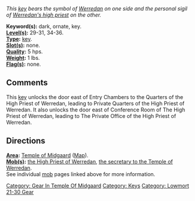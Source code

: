*This [key](:Category:_Keys.md "wikilink") bears the symbol of
[Werredan](Werredan.md "wikilink") on one side and the personal sigil of
[Werredan's high priest](High_Priest_Of_Werredan.md "wikilink") on the
other.*

**Keyword(s):** dark, ornate, key.  
**[Level(s)](Object_Level.md "wikilink"):** 29-31, 34-36.  
**[Type](:Category:_Object_Types.md "wikilink"):**
[key](:Category:_Keys.md "wikilink").  
**[Slot(s)](Object_Slots.md "wikilink"):** none.  
**[Quality](Object_Quality.md "wikilink"):** 5 hps.  
**[Weight](Object_Weight.md "wikilink"):** 1 lbs.  
**[Flag(s)](:Category:_Object_Flags.md "wikilink"):** none.  

## Comments

This [key](:Category:_Keys.md "wikilink") unlocks the door east of Entry
Chambers to the Quarters of the High Priest of Werredan, leading to
Private Quarters of the High Priest of Werredan. It also unlocks the
door east of Conference Room of The High Priest of Werredan, leading to
The Private Office of the High Priest of Werredan.

## Directions

**[Area](:Category:_Areas.md "wikilink"):** [Temple of
Midgaard](:Category:_Temple_Of_Midgaard.md "wikilink")
([Map](Temple_Of_Midgaard_Map.md "wikilink")).  
**[Mob(s)](:Category:_Mobs.md "wikilink"):** [the High Priest of
Werredan](High_Priest_Of_Werredan.md "wikilink"), [the secretary to the
Temple of
Werredan](Secretary_To_The_Temple_Of_Werredan.md "wikilink").  
See individual [mob](:Category:_Mobs.md "wikilink") pages linked above
for more information.  

[Category: Gear In Temple Of
Midgaard](Category:_Gear_In_Temple_Of_Midgaard "wikilink") [Category:
Keys](Category:_Keys "wikilink") [Category: Lowmort 21-30
Gear](Category:_Lowmort_21-30_Gear "wikilink")
